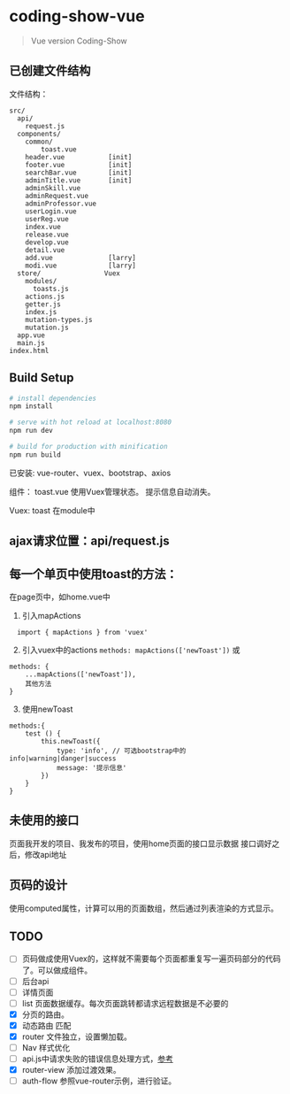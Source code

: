# coding-show-vue

> Vue version Coding-Show

## 已创建文件结构
文件结构：
```
src/
  api/
    request.js
  components/
    common/
        toast.vue
    header.vue           [init]
    footer.vue           [init]
    searchBar.vue        [init]
    adminTitle.vue       [init]
    adminSkill.vue
    adminRequest.vue
    adminProfessor.vue
    userLogin.vue
    userReg.vue
    index.vue
    release.vue
    develop.vue
    detail.vue
    add.vue              [larry]
    modi.vue             [larry]
  store/                Vuex
    modules/
      toasts.js
    actions.js
    getter.js
    index.js
    mutation-types.js
    mutation.js
  app.vue
  main.js
index.html
```

## Build Setup

``` bash
# install dependencies
npm install

# serve with hot reload at localhost:8080
npm run dev

# build for production with minification
npm run build
```

已安装: vue-router、vuex、bootstrap、axios

组件：
    toast.vue
    使用Vuex管理状态。
    提示信息自动消失。

Vuex:
    toast 在module中

## ajax请求位置：api/request.js

## 每一个单页中使用toast的方法：
在page页中，如home.vue中
1. 引入mapActions
```
  import { mapActions } from 'vuex'
```
2. 引入vuex中的actions
`methods: mapActions(['newToast'])`
    或
```
methods: {
    ...mapActions(['newToast']),
    其他方法
}
```
3. 使用newToast
```
methods:{
    test () {
        this.newToast({
            type: 'info', // 可选bootstrap中的info|warning|danger|success
            message: '提示信息'
        })
    }
}
```
## 未使用的接口
页面我开发的项目、我发布的项目，使用home页面的接口显示数据
接口调好之后，修改api地址

## 页码的设计
使用computed属性，计算可以用的页面数组，然后通过列表渲染的方式显示。

## TODO   
- [ ] 页码做成使用Vuex的，这样就不需要每个页面都重复写一遍页码部分的代码了。可以做成组件。  
- [ ] 后台api  
- [ ] 详情页面  
- [ ] list 页面数据缓存。每次页面跳转都请求远程数据是不必要的  
- [x] 分页的路由。  
 - [x] 动态路由 匹配  
- [x] router 文件独立，设置懒加载。  
- [ ] Nav 样式优化  
- [ ] api.js中请求失败的错误信息处理方式，[参考](https://github.com/vuejs/vue-router/tree/dev/examples/data-fetching)  
- [x] router-view 添加过渡效果。  
- [ ] auth-flow 参照vue-router示例，进行验证。  